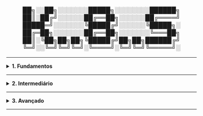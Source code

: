 <div align="Center"> 
<br>

<h3>

██╗░░██╗░░░░░░░█████╗░░░░░░░░██████╗
██║░██╔╝░░░░░░██╔══██╗░░░░░░██╔════╝
█████═╝░░░░░░░╚█████╔╝░░░░░░╚█████╗░
██╔═██╗░░░░░░░██╔══██╗░░░░░░░╚═══██╗
██║░╚██╗██╗██╗╚█████╔╝██╗██╗██████╔╝
╚═╝░░╚═╝╚═╝╚═╝░╚════╝░╚═╝╚═╝╚═════╝░
</h3>
</div>

----

<details>
  <summary><b> 1. Fundamentos</b></summary>
<div align="Left"> 
<br>

K1.1 - O Que é o Kubernetes?  
 > - Kubernetes é um orquestrador que provisiona aplicações, e dinamicamente responde a mudanças;  
 > - Nisso, o K8s pode:  
 >   - Provisionar Aplicações;  
 >   - Escalar para cima ou para baixo, dimensionamento conforme demanda;  
 >   - Se auto-recuperar quando algo dá errado;  
 >   - Performar rollouts (atualizações) e rollbacks (reversões).  
 > - Tudo isso, envolvendo Contêineres.  
 >
 >  - Kubernetes foi criado pela Google, usando o "DNA" do Borg e Omega (Orquestradores de Contêineres Próprios da Google);
 >  - Antigamente, ele tinha o Docker como runtime. Agora, é o containerd;
 >  - Resumindo: Um "Orquestrador" é um sistema que provisiona e gerencia aplicações.   
  
K1.2 - Microservices | Microserviços  
 > - Microserviços são partes independentes de uma aplicação maior;
 > - Por exemplo:
 >   - Web Front-End;
 >   - Catálogo;
 >   - Carrinho de Compras;
 >   - Autenticação.    
  
K1.3 - Cloud Native | Arquitetura Nativa da Nuvem  
 > - Modelo de desenvolvimento e operação de aplicações, projetado para utilizar recursos da nuvem;  
 > - Características da Arquitetura:  
 >   - Escalável;  
 >   - Resiliente;  
 >   - Observável;  
 >   - Facilmente Atualizável.

K1.4 - Arquitetura 
 > - O Kubernetes é dividido em dois grupos de componentes:   
   > - Control Plane - Gerenciamento do Cluster  
   >   - API Server | kube-apiserver: Comunicação, Exposição da API do Kubernetes (kubectl);  
   >   - Controller Manager | kube-controller-manager: Monitoramento do estado do Cluster;   
   >   - Scheduler | kube-scheduler: Decide onde os pods rodarão - quais nodes;   
   >   - etcd: Armazenamento do estado do cluster.   
   > - Nodes - Máquinas onde os Contêineres rodam, formado por:  
   >   - Kubelet: Agente de comunicação com o servidor API - comunica estado;  
   >   - Kube-Proxy: Lida com a rede do cluster, a nível do node;  
   >   - Container Runtime: Software responsável por rodar os contêineres (containerd, CRI-O, Docker).

K1.5 - Pods | Contêineres | Labels 
  > - Pod é o encapsulamento de um ou mais contêineres (normalmente, é apenas um contêiner por pod. Mas podem ter os sidecards).
  > - Contêineres rodam as aplicações, e apenas dentro de um pod - usando imagens Docker ou OCI.
  > - Labels são classificações para agrupar, selecionar, organizar os recursos.  

K1.6 - Namespaces 
  > - Namespace é a segmentação, isolamento, de recursos dentro de um cluster;  
  > - Organiza os recursos por times, ambientes, projetos;  
  > - Exemplo: para isolamento de ambientes (dev, test, prod).  
  > - Padrões do Kubernetes:  
  >   - default: padrão para objetos sem especificação de namespace;
  >   - kube-system: Componentes do Cluster (CoreDNS, kube-proxy...);
  >   - kube-public: Acesso público e leitura aos usuários;
  >   - kube-node-lease: Gerenciamento dos heartbeats dos nodes para detecção de disponibilidade.

K1.7 - Deployments | ReplicaSets | Services 
  > - Deployments: Gerencia ReplicaSets e Pods - Rollouts, Rollbacks, Escalabilidade; 
  > - ReplicaSets: Número fixo de réplicas de um pod;
  > - Services: Expõe os pods para acesso interno ou externo ao Cluster;  
  >   - Tipos de Services:  
  >     - ClusterIP: Usado para comunicação entre pods e serviços;  
  >     - NodePort: Abre porta fixa em todos os nodes do cluster (Costuma ser entre 30000-32767);  
  >     - LoadBalancer: Solicitação de balanceador de carga externo (AWS ELB, GCP LB, Azure LB).  
  
K1.8 - ConfigMaps | Secrets   
  > - ConfigMaps: Objeto do Kubernetes usado para armazenar dados de configuração em texto (não sensíveis - URLs, Flags, YAML, ini...);  
  > - Secret: Objeto usado para armazenados dados sensíveis (tokens, senhas, certificados...);
  > - Ambos podem ser usados como variáveis de ambiente ou volumes.

K1.9 - DNS Interno | Service Discovery 
  > - DNS Interno: Kubernetes possui um servidor DNS interno, que resolve nomes de serviços, pods e endpoints (implementado com CoreDNS);
  > - Service Discovery: Permite aplicações se descobrirem e se conectarem a outros serviços, sem precisar do IP (via DNS ou variáveis de ambiente). 

K1.10 - Distros do Kubernetes

 > | Nome        | Desenvolvedor  | Tipo    |
 > |-------------|----------------|---------|
 > | GKE         | Google         | Cloud   |
 > | EKS         | Amazon         | Cloud   |
 > | AKS         | Microsoft      | Cloud   |
 > | OpenShift   | Red Hat        | Híbrido |
 > | Rancher     | SUSE           | Híbrido |
 > | K3s         | SUSE           | Edge    |
 > | Minikube    | CNCF           | Local   |
 > | MicroK8s    | Canonical      | Edge    |
 > | Kind        | CNCF           | Local   |


</div> 
</details>

----

<details>
  <summary><b> 2. Intermediário</b></summary>
<div align="Left"> 
<br>

K2.1 - Horizontal Pod Autoscaler 
 > - Recurso que escala automaticamente o número de pods em uma aplicação;
 > - Possui base em métricas de CPU, Memória e Métricas Expostas pela Aplicação;
 > - Pode aumentar ou reduzir a quantidade de pods, sozinho.  

K2.2 - Liveness | Readiness Probes
 > - Probes que verificam a saúde dos contêineres de um pod;
 >   - Liveness Probe:
 >     - Verifica se o contêiner está vivo. Caso contrário, reinicia.
 >   - Readiness Probe: 
 >     - Verifica se o contêiner pode receber requisições.
 > - Tipos de Probes:
 >   - HTTP (httpGet);
 >   - TCP Socket (tcpSocket);
 >   - Execução de Comando (exec).
  
K2.3 - Estratégias de Rollout
 > - Formas de realizar o deploy (rollout), para atualizar aplicações com mínima ou nenhuma indisponibilidade;
 >   - Rolling Update (padrão):
 >     - Atualiza os pods gradualmente, substituindo os pods antigos pelos novos.  
 >   - Blue / Green Deployment:
 >     - Mantém as duas versões da aplicação, com Blue sendo a atual, e Green a nova;
 >     - Quando a versão é validada, o tráfego é roteado para a Green - Fácil Rollback.    
 >   - Canary Deployment:
 >     - Nova versão recebe parte pequena do tráfego;
 >     - Pode ir aumentando gradualmente, até possuir todo o tráfego 100%;
 >     - Precisa de ferramentas como Argo Rollouts, Flagger, Istio...   

K2.4 - Volumes 
 > - Por padrão, o Kubernetes não mantém dados persistentes, tendo a mesma duração do pod;
 > - No entanto, é possível desacoplar o armazenamento do ciclo de vida dos Pods, com os volumes;  
 > - É o diretório acessível por um ou mais contêineres dentro de um pod.
 > - Armazena dados temporários ou persistentes, dependendo do tipo:
 >   - emptyDir: criado vazio, e dura conforme o pod.
 >   - hostPath: Sistema de arquivos do nó.
 >   - configMap, secret: Inserção de configurações e segredos como arquivos.
 >   - persistentVolumeClaim: Conecta um volume persistente real, tendo dois tipos:
 >     - Persistent Volume (PV):
 >       - Representa um volume real de armazenamento;
 >       - Pode ser um disco físico: EBS (AWS), NFS, Ceph, iSCSI, etc;
 >       - Criado pelo administrador ou de forma dinâmica (via Storage Class).  
 >     - Persistent Volume Clain (PVC):
 >       - Requisição feita pelo usuário para usar o volume;
 >       - Define quantidade de armazenamento, acesso (ReadWriteOnce, etc), e classe de estorage; 
 >       - Kubernetes faz o binding automático entre o PVC e um PV compatível.
       
K2.5 - Storage Classes | Provisionamento Dinâmico
 > - Storage Class
 >   - Define como o armazenamento será provisionado;
 >   - Cada StorageClass representa um tipo de volume con configurações específicas (SSD, HDD, Replicado...)
 >   - Pode incluir provisionadores como:
 >     - AWS EBS;
 >     - GCE PD;
 >     - NFS
 >     - CSI Drivers (Ceph, Longhorn...)
 >  - Provisionamento Dinâmico
 >    - Com o StorageClass, o Kubernetes pode criar PVs automaticamente quando um PVC é criado;
 >    - Evita a criação manual de PV's e é bem usado em ambientes de nuvem.
    
K2.6 - Service Accounts 
 > - Identidade usada por pods para interagir com a API do Kubernetes;
 > - Usada programaticamente - permintindo aplicações se autenticarem na API;
 > - Utilizada em conjunto com o RBAC para permissões específicas.
 >   - Componentes do Role Based Access Control:
 >     - Role: Define permissões dentro de um namespace;
 >     - ClusterRole: Permissões válidas em todo o Cluster;
 >     - RoleBinding: Atribui uma Role a uma ServiceAccount ou Usuário;
 >     - ClusterRoleBinding: Liga uma ClusterRole a uma conta - SA ou usuário.

K2.7 - Network Policies
 > - Limitação de tráfego de rede entre os pods;
 > - Por padrão, os pods se comunicam sem regras, então seria um Firewall interno;
 > - Tipos de Controle:
 >   - Ingress (Qual pod pode receber tráfego);
 >   - Egress (Qual pod pode enviar tráfego);
 >     - Baseados em Namespace, Labels, IP Ranges, Portas e Protocolos.
 > - Network Policies só funciona se o CNI (Container Network Interface, suportar).

K2.8 - Logs
 > - Logs são as saídades de texto das aplicações dentro dos contêineres;
 > - Normalmente geradas por stdout e stderr;
 > - Não armazena histório de logs antigos - apenas atuais;
 > - Para logs persistentes e centralizados, usar ELK, LGTM com Fluentd / Fluent Bit, Datadog, New Relic...   

K2.9 - Metrics Server
 > - Add-On leve que coleeta métricas de uso de recursos dos Pods e Nodes CPU e Memória), direto do Kubelet;
 > - É bem limitado, pois não armazena histórico, não possui visualização gráfica e métricas limitadas a CPU e memória.

K2.10 - Multi-Tenancy (Básico)
 > - Isolamento de amibentes dentro de um cluster, utilizando recursos nativos do K8s (Por isso o "básico");
 > - Ferramentas:
 >   - Namespaces;
 >   - Network Policies; 
 >   - RBAC;
 >   - ResourceQuota: limita uso de recursos por namespace;
 >   - LimitRanges: Define limites por contâiner / pod dentro de um namespace.    

</div> 
</details>

----

<details>
  <summary><b> 3. Avançado</b></summary>
<div align="Left"> 
<br>

K3.1 - Cluster Federation | Multi-Cluster
 > - Orquestração e gerenciamento de múltiplos clusters, a partir de um ponto central;
 > - Útil em ambientes multi-região, multi-cloud ou híbridos.
 > - Características:
 >   - Propagação de recursos - Deployments, ConfiMaps -, para múltiplos clusters;
 >   - Gerenciamento de política de segurança de forma centralizada;
 >   - Alta disponibilidade global e recuperação de desastres.
 > - Ferramentas:
 >   - KubeFed (Kubernetes Cluster Federation);
 >   - Rancher, Anthos, AKS Multi-Cluster (Azure), Amazon EKS Anywhere.       

K3.2 - etcd BackUp | Restore 
 > - etcd é o banco de dados chave-valor onde o Kubernetes armazena o estado do cluster;
 > - Fazer backup e restaurar o etcd pode parantir a recuperação em casos de falhas;
 > - Realizado direatamente com o binário "etcdctl";
 > - Importante criptografar e versionar os backups;
 > - Para restaurar, usar o "etcdctl snapshot restore".
 > - Boas Práticas:
 >   - Backups frequentes;
 >   - Armazenamento offsite;
 >   - Automatização com cronjobs e Scripts;
 >   - Testar restaurações periodicamente.      

K3.3 - Upgrades de Cluster e Nodes 
 > - Atualizar o Kubernetes é importante para segurança, desempenho e compatibilidade.
 > - Atualização de Cluster, na ordem:
 >   - kubeadm upgrade plan;
 >   - Atualizar o plano de controle  (control plane);
 >   - Atualizar os nodes workers.
 > - Atualização de Nodes:
 >   - Drain do Node (kubectl drain (node));
 >   - Atualização do Sistema e kubelet;
 >   - Uncordon (kubectl uncordon (node)).
 >     - Pode ser feito manualmente ou com ferramentas de automação - Ansible, Terraform. 
 > - Boas Práticas:
 >   - Backup antes do Upgrade;
 >   - Ambiente de staging para teste do update;
 >   - Leitura do changelog da nova versão;
 >   - Automação com Observabilidade.

K3.4 - CRD (Custom Resource Definitions) | Operators 
 > - CRDs extendem o Kubernetes com novos tipos de cursos, além dos padrões como Pods, Services...
 >   - São "Tipos de Objetos" definidos pelo usuário.
 > - Operators automatizam operações complexes (deploy, backup, upgrade) sobre CRDs;
 >   - Escritos, normalmente, em Go, usando o Operador SDK. Mas podem ser feitos em outras linguagens;
 >   - Exemplos de Operators:
 >     - Prometheus Operator;
 >     - Elasticsearch Operator;
 >     - PostgreSQL Operator.
 >   - Benefícios:
 >     - Redução de complexidade na administração;
 >     - Automatizam ciclos de vida de aplicações stateful;
 >     - Encapsulam lógica de DevOps dentro do Cluster.          

</div> 
</details>

----
